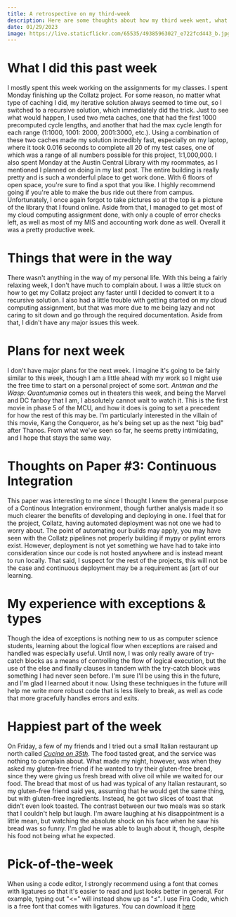 ```yaml
---
title: A retrospective on my third-week
description: Here are some thoughts about how my third week went, what I'm looking forward to in the future and some of my favorite things from the week.
date: 01/29/2023
image: https://live.staticflickr.com/65535/49385963027_e722fcd443_b.jpg
---
```


# What I did this past week

I mostly spent this week working on the assignments for my classes. I spent Monday finishing up the Collatz project. For some reason, no matter what type of caching I did, my iterative solution always seemed to time out, so I switched to a recursive solution, which immediately did the trick. Just to see what would happen, I used two meta caches, one that had the first 1000 precomputed cycle lengths, and another that had the max cycle length for each range (1:1000, 1001: 2000, 2001:3000, etc.). Using a combination of these two caches made my solution incredibly fast, especially on my laptop, where it took 0.016 seconds to complete all 20 of my test cases, one of which was a range of all numbers possible for this project, 1:1,000,000. I also spent Monday at the Austin Central Library with my roommates, as I mentioned I planned on doing in my last post. The entire building is really pretty and is such a wonderful place to get work done. With 6 floors of open space, you're sure to find a spot that you like. I highly recommend going if you're able to make the bus ride out there from campus. Unfortunately, I once again forgot to take pictures so at the top is a picture of the library that I found online. Aside from that, I managed to get most of my cloud computing assignment done, with only a couple of error checks left, as well as most of my MIS and accounting work done as well. Overall it was a pretty productive week.

# Things that were in the way

There wasn't anything in the way of my personal life. With this being a fairly relaxing week, I don't have much to complain about. I was a little stuck on how to get my Collatz project any faster until I decided to convert it to a recursive solution. I also had a little trouble with getting started on my cloud computing assignment, but that was more due to me being lazy and not caring to sit down and go through the required documentation. Aside from that, I didn't have any major issues this week.

# Plans for next week

I don't have major plans for the next week. I imagine it's going to be fairly similar to this week, though I am a little ahead with my work so I might use the free time to start on a personal project of some sort. *Antman and the Wasp: Quantumania* comes out in theaters this week, and being the Marvel and DC fanboy that I am, I absolutely cannot wait to watch it. This is the first movie in phase 5 of the MCU, and how it does is going to set a precedent for how the rest of this may be. I'm particularly interested in the villain of this movie, Kang the Conqueror, as he's being set up as the next "big bad" after Thanos. From what we've seen so far, he seems pretty intimidating, and I hope that stays the same way.

# Thoughts on Paper #3: Continuous Integration

This paper was interesting to me since I thought I knew the general purpose of a Continous Integration environment, though further analysis made it so much clearer the benefits of developing and deploying in one. I feel that for the project, Collatz, having automated deployment was not one we had to worry about. The point of automating our builds may apply, you may have seen with the Collatz pipelines not properly building if mypy or pylint errors exist. However, deployment is not yet something we have had to take into consideration since our code is not hosted anywhere and is instead meant to run locally. That said, I suspect for the rest of the projects, this will not be the case and continuous deployment may be a requirement as [art of our learning.

# My experience with exceptions & types

Though the idea of exceptions is nothing new to us as computer science students, learning about the logical flow when exceptions are raised and handled was especially useful. Until now, I was only really aware of try-catch blocks as a means of controlling the flow of logical execution, but the use of the else and finally clauses in tandem with the try-catch block was something I had never seen before. I'm sure I'll be using this in the future, and I'm glad I learned about it now. Using these techniques in the future will help me write more robust code that is less likely to break, as well as code that more gracefully handles errors and exits.

# Happiest part of the week

On Friday, a few of my friends and I tried out a small Italian restaurant up north called [*Cucina on 35th*](https://cucina35.com/). The food tasted great, and the service was nothing to complain about. What made my night, however, was when they asked my gluten-free friend if he wanted to try their gluten-free bread, since they were giving us fresh bread with olive oil while we waited for our food. The bread that most of us had was typical of any Italian restaurant, so my gluten-free friend said yes, assuming that he would get the same thing, but with gluten-free ingredients. Instead, he got two slices of toast that didn't even look toasted. The contrast between our two meals was so stark that I couldn't help but laugh. I'm aware laughing at his disappointment is a little mean, but watching the absolute shock on his face when he saw his bread was so funny. I'm glad he was able to laugh about it, though, despite his food not being what he expected.

# Pick-of-the-week

When using a code editor, I strongly recommend using a font that comes with ligatures so that it's easier to read and just looks better in general. For example, typing out "<=" will instead show up as "≤". I use Fira Code, which is a free font that comes with ligatures.  You can download it [here](https://github.com/tonsky/FiraCode)